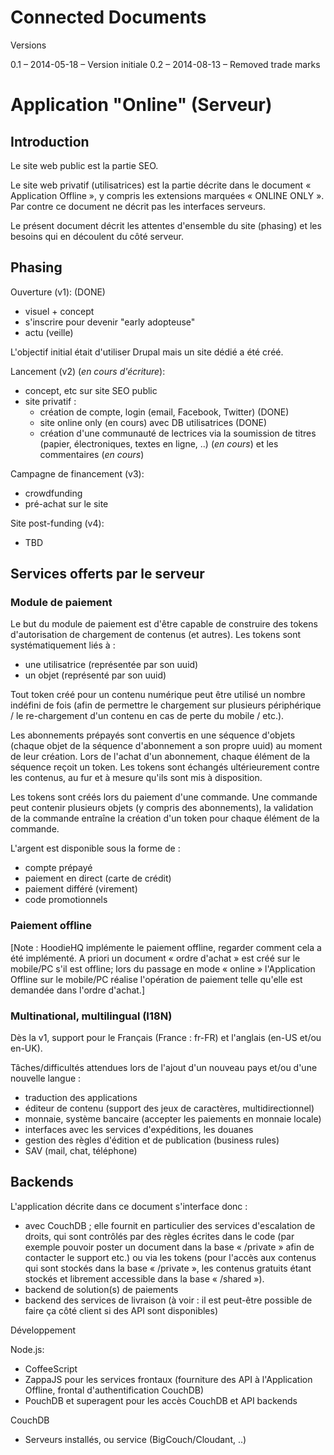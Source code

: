 Connected Documents
===================

Versions

0.1 – 2014-05-18 – Version initiale
0.2 – 2014-08-13 – Removed trade marks

# Application "Online" (Serveur)

## Introduction

Le site web public est la partie SEO.

Le site web privatif (utilisatrices) est la partie décrite dans le document « Application Offline », y compris les extensions marquées « ONLINE ONLY ». Par contre ce document ne décrit pas les interfaces serveurs.

Le présent document décrit les attentes d'ensemble du site (phasing) et les besoins qui en découlent du côté serveur.

## Phasing

Ouverture (v1): (DONE)
* visuel + concept
* s'inscrire pour devenir "early adopteuse"
* actu (veille)

L'objectif initial était d'utiliser Drupal mais un site dédié a été créé.

Lancement (v2) (*en cours d'écriture*):

* concept, etc sur site SEO public
* site privatif :
  * création de compte, login (email, Facebook, Twitter) (DONE)
  * site online only (en cours) avec DB utilisatrices (DONE)
  * création d'une communauté de lectrices via la soumission de titres (papier, électroniques, textes en ligne, ..) (*en cours*) et les commentaires (*en cours*)

Campagne de financement (v3):

* crowdfunding
* pré-achat sur le site

Site post-funding (v4):

* TBD

Services offerts par le serveur
-------------------------------

### Module de paiement

Le but du module de paiement est d'être capable de construire des tokens d'autorisation de chargement de contenus (et autres).  Les tokens sont systématiquement liés à :

* une utilisatrice (représentée par son uuid)
* un objet (représenté par son uuid)

Tout token créé pour un contenu numérique peut être utilisé un nombre indéfini de fois (afin de permettre le chargement sur plusieurs périphérique / le re-chargement d'un contenu en cas de perte du mobile / etc.).

Les abonnements prépayés sont convertis en une séquence d'objets (chaque objet de la séquence d'abonnement a son propre uuid) au moment de leur création. Lors de l'achat d'un abonnement, chaque élément de la séquence reçoit un token. Les tokens sont échangés ultérieurement contre les contenus, au fur et à mesure qu'ils sont mis à disposition.

Les tokens sont créés lors du paiement d'une commande. Une commande peut contenir plusieurs objets (y compris des abonnements), la validation de la commande entraîne la création d'un token pour chaque élément de la commande.

L'argent est disponible sous la forme de :

* compte prépayé
* paiement en direct (carte de crédit)
* paiement différé (virement)
* code promotionnels

### Paiement offline

[Note : HoodieHQ implémente le paiement offline, regarder comment cela a été implémenté. A priori un document « ordre d'achat » est créé sur le mobile/PC s'il est offline; lors du passage en mode « online » l'Application Offline sur le mobile/PC réalise l'opération de paiement telle qu'elle est demandée dans l'ordre d'achat.]

### Multinational, multilingual (I18N)

Dès la v1, support pour le Français (France : fr-FR) et l'anglais (en-US et/ou en-UK).

Tâches/difficultés attendues lors de l'ajout d'un nouveau pays et/ou d'une nouvelle langue :

* traduction des applications
* éditeur de contenu (support des jeux de caractères, multidirectionnel)
* monnaie, système bancaire (accepter les paiements en monnaie locale)
* interfaces avec les services d'expéditions, les douanes
* gestion des règles d'édition et de publication (business rules)
* SAV (mail, chat, téléphone)

## Backends

L'application décrite dans ce document s'interface donc :

* avec CouchDB ; elle fournit en particulier des services d'escalation de droits, qui sont contrôlés par des règles écrites dans le code (par exemple pouvoir poster un document dans la base « /private » afin de contacter le support etc.) ou via les tokens (pour l'accès aux contenus qui sont stockés dans la base « /private », les contenus gratuits étant stockés et librement accessible dans la base « /shared »).
* backend de solution(s) de paiements
* backend des services de livraison (à voir : il est peut-être possible de faire ça côté client si des API sont disponibles)

Développement

Node.js:

* CoffeeScript
* ZappaJS pour les services frontaux (fourniture des API à l'Application Offline, frontal d'authentification CouchDB)
* PouchDB et superagent pour les accès CouchDB et API backends

CouchDB

* Serveurs installés, ou service (BigCouch/Cloudant, ..)
